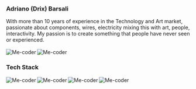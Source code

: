 ### Adriano (Drix) Barsali<br/>
With more than 10 years of experience in the Technology and Art market, passionate about components, wires, electricity mixing this with art, people, interactivity. My passion is to create something that people have never seen or experienced.<br/><br/>
[<img align="left" alt="Me-coder" src="https://img.shields.io/badge/Blog%20-%7BMe--Coder%7D-green?logo=wordpress" />][blog]
[<img align="left" alt="Me-coder" src="https://img.shields.io/badge/Linkedin-Adriano%20Barsali-blue?logo=linkedin" />][linkedin]<br/>

### Tech Stack<br/>
<img align="left" alt="Me-coder" src="https://img.shields.io/badge/-JavaScript-gray?style=flat-squared&logo=javascript" />
<img align="left" alt="Me-coder" src="https://img.shields.io/badge/-React-blue?style=flat-squared&logo=react" />
<img align="left" alt="Me-coder" src="https://img.shields.io/badge/-Redux-purple?style=flat-squared&logo=redux" />
<img align="left" alt="Me-coder" src="https://img.shields.io/badge/-Angular-critical?style=flat-squared&logo=angular" />







[blog]: https://me-coder.com/
[linkedin]: https://www.linkedin.com/in/adriano-barsali/




